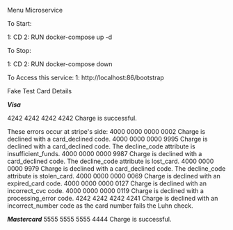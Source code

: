 Menu Microservice

To Start:

1:     CD <to this directory>
2:     RUN docker-compose up -d

To Stop:

1:     CD <to this directory>
2:     RUN docker-compose down   

To Access this service:
1:     http://localhost:86/bootstrap


Fake Test Card Details

***Visa***

4242 4242 4242 4242 Charge is successful.

These errors occur at stripe's side:
4000 0000 0000 0002 Charge is declined with a card_declined code.
4000 0000 0000 9995 Charge is declined with a card_declined code. The decline_code attribute is insufficient_funds.
4000 0000 0000 9987 Charge is declined with a card_declined code. The decline_code attribute is lost_card.
4000 0000 0000 9979 Charge is declined with a card_declined code. The decline_code attribute is stolen_card.
4000 0000 0000 0069 Charge is declined with an expired_card code.
4000 0000 0000 0127 Charge is declined with an incorrect_cvc code.
4000 0000 0000 0119 Charge is declined with a processing_error code.
4242 4242 4242 4241 Charge is declined with an incorrect_number code as the card number fails the Luhn check.

***Mastercard***
5555 5555 5555 4444 Charge is successful.